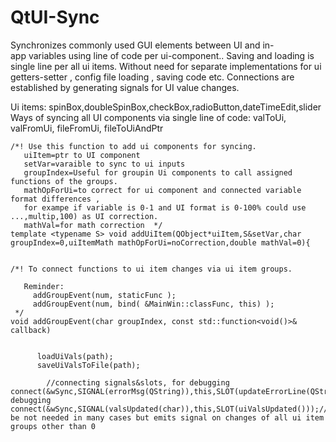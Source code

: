 # QtUI-Sync
Synchronizes commonly used GUI elements between UI and in-app variables using line of code per ui-component..
Saving and loading is single line per all ui items.
Without need for separate implementations for ui getters-setter , config file loading , saving code etc.
Connections are established by generating signals for UI value changes.

 Ui items:  spinBox,doubleSpinBox,checkBox,radioButton,dateTimeEdit,slider
 Ways of syncing all UI components via single line of code: valToUi, valFromUi,  fileFromUi,   fileToUiAndPtr


    /*! Use this function to add ui components for syncing.
       uiItem=ptr to UI component
       setVar=varaible to sync to ui inputs
       groupIndex=Useful for groupin Ui components to call assigned functions of the groups.
       mathOpForUi=to correct for ui component and connected variable format differences ,
       for exampe if variable is 0-1 and UI format is 0-100% could use ...,multip,100) as UI correction.
       mathVal=for math correction  */
    template <typename S> void addUiItem(QObject*uiItem,S&setVar,char groupIndex=0,uiItemMath mathOpForUi=noCorrection,double mathVal=0){
    

    /*! To connect functions to ui item changes via ui item groups.
      
       Reminder:
         addGroupEvent(num, staticFunc );
         addGroupEvent(num, bind( &MainWin::classFunc, this) );
     */
    void addGroupEvent(char groupIndex, const std::function<void()>& callback)
       

          loadUiVals(path);
          saveUiValsToFile(path);
         
            //connecting signals&slots, for debugging
    connect(&wSync,SIGNAL(errorMsg(QString)),this,SLOT(updateErrorLine(QString)));//for debugging
    connect(&wSync,SIGNAL(valsUpdated(char)),this,SLOT(uiValsUpdated()));//might be not needed in many cases but emits signal on changes of all ui item groups other than 0
   
